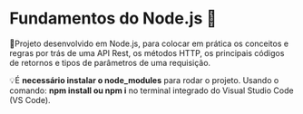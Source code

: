 # Fundamentos do Node.js 🔧
🎒Projeto desenvolvido em Node.js, para colocar em prática os conceitos e regras por trás de uma API Rest, os métodos HTTP, os principais códigos de retornos e tipos de parâmetros de uma requisição.

💡É <b>necessário instalar o node_modules</b> para rodar o projeto. Usando o comando: <b>npm install ou npm i</b> no terminal integrado do Visual Studio Code (VS Code).

